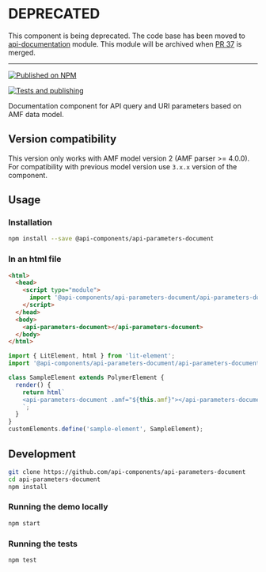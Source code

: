 # DEPRECATED

This component is being deprecated. The code base has been moved to [api-documentation](https://github.com/advanced-rest-client/api-documentation) module. This module will be archived when [PR 37](https://github.com/advanced-rest-client/api-documentation/pull/37) is merged.

-----

[![Published on NPM](https://img.shields.io/npm/v/@api-components/api-parameters-document.svg)](https://www.npmjs.com/package/@api-components/api-parameters-document)

[![Tests and publishing](https://github.com/advanced-rest-client/api-parameters-document/actions/workflows/deployment.yml/badge.svg)](https://github.com/advanced-rest-client/api-parameters-document/actions/workflows/deployment.yml)

Documentation component for API query and URI parameters based on AMF data model.

## Version compatibility

This version only works with AMF model version 2 (AMF parser >= 4.0.0).
For compatibility with previous model version use `3.x.x` version of the component.

## Usage

### Installation

```sh
npm install --save @api-components/api-parameters-document
```

### In an html file

```html
<html>
  <head>
    <script type="module">
      import '@api-components/api-parameters-document/api-parameters-document.js';
    </script>
  </head>
  <body>
    <api-parameters-document></api-parameters-document>
  </body>
</html>
```

```js
import { LitElement, html } from 'lit-element';
import '@api-components/api-parameters-document/api-parameters-document.js';

class SampleElement extends PolymerElement {
  render() {
    return html`
    <api-parameters-document .amf="${this.amf}"></api-parameters-document>
    `;
  }
}
customElements.define('sample-element', SampleElement);
```

## Development

```sh
git clone https://github.com/api-components/api-parameters-document
cd api-parameters-document
npm install
```

### Running the demo locally

```sh
npm start
```

### Running the tests

```sh
npm test
```

